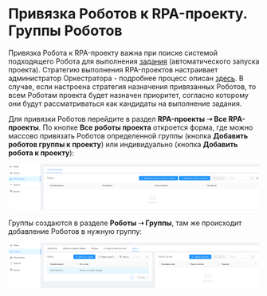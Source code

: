 # Привязка Роботов к RPA-проекту. Группы Роботов

Привязка Робота к RPA-проекту важна при поиске системой подходящего Робота для выполнения [задания](https://docs.primo-rpa.ru/primo-rpa/orchestrator/basics/tasks) (автоматического запуска проекта). Стратегию выполнения RPA-проектов настраивает администратор Оркестратора - подробнее процесс описан [здесь](https://docs.primo-rpa.ru/primo-rpa/orchestrator/settings/projects-queue). В случае, если настроена стратегия назначения привязанных Роботов, то всем Роботам проекта будет назначен приоритет, согласно которому они будут рассматриваться как кандидаты на выполнение задания. 

Для привязки Роботов перейдите в раздел **RPA-проекты ➝ Все RPA-проекты**. По кнопке **Все роботы проекта** откроется форма, где можно массово привязать Роботов определенной группы (кнопка **Добавить роботов группы к проекту**) или индивидуально (кнопка **Добавить робота к проекту**):

![](<../../.gitbook/assets/1 (2)>)

Группы создаются в разделе **Роботы ➝ Группы**, там же происходит добавление Роботов в нужную группу:

![](<../../.gitbook/assets/2 (1)>)

